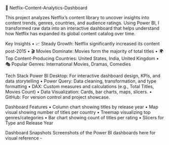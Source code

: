 📘 Netflix-Content-Analytics-Dashboard

This project analyzes Netflix’s content library to uncover insights into content trends, genres, countries, and audience ratings.
Using Power BI, I transformed raw data into an interactive dashboard that helps understand how Netflix has expanded its global content catalog over time.

Key Insights
	•	📈 Steady Growth: Netflix significantly increased its content post-2015
	•	🎬 Movies Dominate: Movies form the majority of total titles
	•	🌍 Top Content-Producing Countries: United States, India, United Kingdom
	•	🎭 Popular Genres: International Movies, Dramas, Comedies

Tech Stack
 Power BI Desktop: For interactive dashboard design, KPIs, and data storytelling
	•	Power Query: Data cleaning, transformation, and type formatting
	•	DAX: Custom measures and calculations (e.g., Total Titles, Movies Count)
	•	Data Visualization: Cards, bar charts, maps, slicers.
	•	GitHub: For version control and project showcase.
  
 Dashboard Features
•	Column chart showing titles by release year
•	Map visual showing number of titles per country
•	Treemap visualizing top genres/categories
•	Bar chart showing count of titles per rating
•	Slicers for Type and Release Year

   Dashboard Snapshots
   Screenshots of the Power BI dashboards here for visual reference - 
